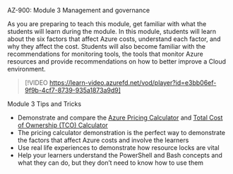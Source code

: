 

AZ-900: Module 3 Management and governance

As you are preparing to teach this module, get familiar with what the students will learn during the module. In this module, students will learn about the six factors that affect Azure costs, understand each factor, and why they affect the cost. Students will also become familiar with the recommendations for monitoring tools, the tools that monitor Azure resources and provide recommendations on how to better improve a Cloud environment.

> [!VIDEO https://learn-video.azurefd.net/vod/player?id=e3bb06ef-9f9b-4cf7-8739-935a1873a9d9]

Module 3 Tips and Tricks

- Demonstrate and compare the [Azure Pricing Calculator](https://aka.ms/pricingcal) and [Total Cost of Ownership (TCO) Calculator](https://aka.ms/tcocalculator)
- The pricing calculator demonstration is the perfect way to demonstrate the factors that affect Azure costs and involve the learners
- Use real life experiences to demonstrate how resource locks are vital
- Help your learners understand the PowerShell and Bash concepts and what they can do, but they don’t need to know how to use them
